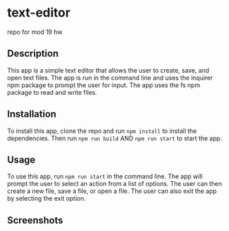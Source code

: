 # text-editor
repo for mod 19 hw

## Description
This app is a simple text editor that allows the user to create, save, and open text files. The app is run in the command line and uses the inquirer npm package to prompt the user for input. The app uses the fs npm package to read and write files.

## Installation
To install this app, clone the repo and run `npm install` to install the dependencies. Then run `npm run build` AND `npm run start` to start the app.

## Usage
To use this app, run `npm run start` in the command line. The app will prompt the user to select an action from a list of options. The user can then create a new file, save a file, or open a file. The user can also exit the app by selecting the exit option.

## Screenshots
